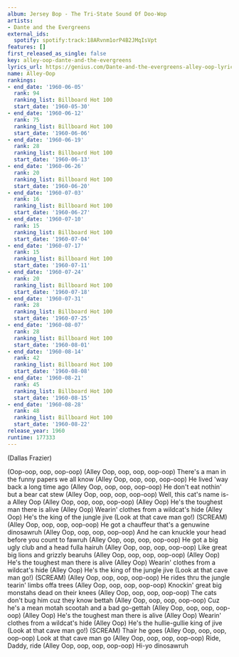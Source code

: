 ```yaml
---
album: Jersey Bop - The Tri-State Sound Of Doo-Wop
artists:
- Dante and the Evergreens
external_ids:
  spotify: spotify:track:18ARvnm1orP4B2JMqIsVpt
features: []
first_released_as_single: false
key: alley-oop-dante-and-the-evergreens
lyrics_url: https://genius.com/Dante-and-the-evergreens-alley-oop-lyrics
name: Alley-Oop
rankings:
- end_date: '1960-06-05'
  rank: 94
  ranking_list: Billboard Hot 100
  start_date: '1960-05-30'
- end_date: '1960-06-12'
  rank: 75
  ranking_list: Billboard Hot 100
  start_date: '1960-06-06'
- end_date: '1960-06-19'
  rank: 28
  ranking_list: Billboard Hot 100
  start_date: '1960-06-13'
- end_date: '1960-06-26'
  rank: 20
  ranking_list: Billboard Hot 100
  start_date: '1960-06-20'
- end_date: '1960-07-03'
  rank: 16
  ranking_list: Billboard Hot 100
  start_date: '1960-06-27'
- end_date: '1960-07-10'
  rank: 15
  ranking_list: Billboard Hot 100
  start_date: '1960-07-04'
- end_date: '1960-07-17'
  rank: 15
  ranking_list: Billboard Hot 100
  start_date: '1960-07-11'
- end_date: '1960-07-24'
  rank: 20
  ranking_list: Billboard Hot 100
  start_date: '1960-07-18'
- end_date: '1960-07-31'
  rank: 28
  ranking_list: Billboard Hot 100
  start_date: '1960-07-25'
- end_date: '1960-08-07'
  rank: 28
  ranking_list: Billboard Hot 100
  start_date: '1960-08-01'
- end_date: '1960-08-14'
  rank: 42
  ranking_list: Billboard Hot 100
  start_date: '1960-08-08'
- end_date: '1960-08-21'
  rank: 45
  ranking_list: Billboard Hot 100
  start_date: '1960-08-15'
- end_date: '1960-08-28'
  rank: 48
  ranking_list: Billboard Hot 100
  start_date: '1960-08-22'
release_year: 1960
runtime: 177333
---
```

(Dallas Frazier)

(Oop-oop, oop, oop-oop)
(Alley Oop, oop, oop, oop-oop)
There's a man in the funny papers we all know
(Alley Oop, oop, oop, oop-oop)
He lived 'way back a long time ago
(Alley Oop, oop, oop, oop-oop)
He don't eat nothin' but a bear cat stew
(Alley Oop, oop, oop, oop-oop)
Well, this cat's name is-a Alley Oop
(Alley Oop, oop, oop, oop-oop)
(Alley Oop) He's the toughest man there is alive
(Alley Oop) Wearin' clothes from a wildcat's hide
(Alley Oop) He's the king of the jungle jive
(Look at that cave man go!) (SCREAM)
(Alley Oop, oop, oop, oop-oop)
He got a chauffeur that's a genuwine dinosawruh
(Alley Oop, oop, oop, oop-oop)
And he can knuckle your head before you count to fawruh
(Alley Oop, oop, oop, oop-oop)
He got a big ugly club and a head fulla hairuh
(Alley Oop, oop, oop, oop-oop)
Like great big lions and grizzly bearuhs
(Alley Oop, oop, oop, oop-oop)
(Alley Oop) He's the toughest man there is alive
(Alley Oop) Wearin' clothes from a wildcat's hide
(Alley Oop) He's the king of the jungle jive
(Look at that cave man go!) (SCREAM)
(Alley Oop, oop, oop, oop-oop)
He rides thru the jungle tearin' limbs offa trees
(Alley Oop, oop, oop, oop-oop)
Knockin' great big monstahs dead on their knees
(Alley Oop, oop, oop, oop-oop)
The cats don't bug him cuz they know bettah
(Alley Oop, oop, oop, oop-oop)
Cuz he's a mean motah scootah and a bad go-gettah
(Alley Oop, oop, oop, oop-oop)
(Alley Oop) He's the toughest man there is alive
(Alley Oop) Wearin' clothes from a wildcat's hide
(Alley Oop) He's the hullie-gullie king of jive
(Look at that cave man go!) (SCREAM)
Thair he goes
(Alley Oop, oop, oop, oop-oop)
Look at that cave man go
(Alley Oop, oop, oop, oop-oop)
Ride, Daddy, ride
(Alley Oop, oop, oop, oop-oop)
Hi-yo dinosawruh
